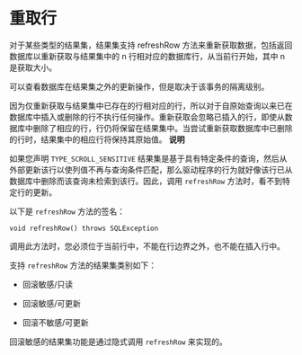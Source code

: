重取行 
========================

对于某些类型的结果集，结果集支持 refreshRow 方法来重新获取数据，包括返回数据库以重新获取与结果集中的 n 行相对应的数据库行，从当前行开始，其中 n 是获取大小。

可以查看数据库在结果集之外的更新操作，但是取决于该事务的隔离级别。

因为仅重新获取与结果集中已存在的行相对应的行，所以对于自原始查询以来已在数据库中插入或删除的行不执行任何操作。重新获取会忽略已插入的行，即使从数据库中删除了相应的行，行仍将保留在结果集中。当尝试重新获取数据库中已删除的行时，结果集中的相应行将保持其原始值。
**说明**



如果您声明 `TYPE_SCROLL_SENSITIVE` 结果集是基于具有特定条件的查询，然后从外部更新该行以使列值不再与查询条件匹配，那么驱动程序的行为就好像该行已从数据库中删除而该查询未检索到该行。因此，调用 `refreshRow` 方法时，看不到特定行的更新。

以下是 `refreshRow` 方法的签名：

```unknow
void refreshRow() throws SQLException
```



调用此方法时，您必须位于当前行中，不能在行边界之外，也不能在插入行中。

支持 `refreshRow` 方法的结果集类别如下：

* 回滚敏感/只读

  

* 回滚敏感/可更新

  

* 回滚不敏感/可更新

  




回滚敏感的结果集功能是通过隐式调用 `refreshRow` 来实现的。
